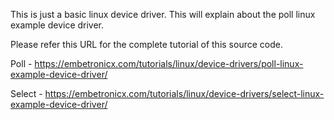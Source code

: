 This is just a basic linux device driver. This will explain about the poll linux example device driver.

Please refer this URL for the complete tutorial of this source code.


Poll - https://embetronicx.com/tutorials/linux/device-drivers/poll-linux-example-device-driver/


Select - https://embetronicx.com/tutorials/linux/device-drivers/select-linux-example-device-driver/
